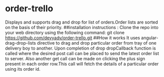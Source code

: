 # order-trello
Displays and  supports drag and drop for  list of orders.Order lists are sorted on the basis of their priority.
##installation instructions :
Clone the repo into your web directory using the following command: git clone
https://github.com/devyadv/order-trello.git 
##How it works
It uses angular-drag-drop-lists directive to drag and drop particular order from tray of one delivery boy to another.
Upon completion of drop dropCallback function is called where the desired post call can be placed to send the latest order list to server.
Also another get call can be made on clicking the plus sign present in each order row.This call will fetch the details of a particular order
using its order id.


